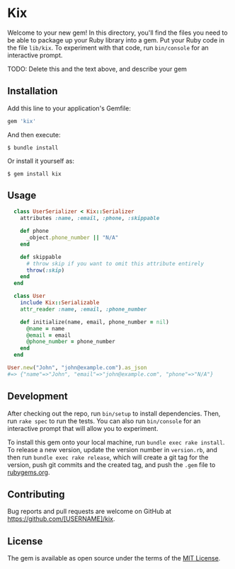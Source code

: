 # Kix

Welcome to your new gem! In this directory, you'll find the files you need to be able to package up your Ruby library into a gem. Put your Ruby code in the file `lib/kix`. To experiment with that code, run `bin/console` for an interactive prompt.

TODO: Delete this and the text above, and describe your gem

## Installation

Add this line to your application's Gemfile:

```ruby
gem 'kix'
```

And then execute:

    $ bundle install

Or install it yourself as:

    $ gem install kix

## Usage

```ruby
  class UserSerializer < Kix::Serializer
    attributes :name, :email, :phone, :skippable

    def phone
      _object.phone_number || "N/A"
    end

    def skippable
      # throw skip if you want to omit this attribute entirely
      throw(:skip)
    end
  end

  class User
    include Kix::Serializable
    attr_reader :name, :email, :phone_number

    def initialize(name, email, phone_number = nil)
      @name = name
      @email = email
      @phone_number = phone_number
    end
  end
```

```ruby
User.new("John", "john@example.com").as_json
#=> {"name"=>"John", "email"=>"john@example.com", "phone"=>"N/A"}
```

## Development

After checking out the repo, run `bin/setup` to install dependencies. Then, run `rake spec` to run the tests. You can also run `bin/console` for an interactive prompt that will allow you to experiment.

To install this gem onto your local machine, run `bundle exec rake install`. To release a new version, update the version number in `version.rb`, and then run `bundle exec rake release`, which will create a git tag for the version, push git commits and the created tag, and push the `.gem` file to [rubygems.org](https://rubygems.org).

## Contributing

Bug reports and pull requests are welcome on GitHub at https://github.com/[USERNAME]/kix.

## License

The gem is available as open source under the terms of the [MIT License](https://opensource.org/licenses/MIT).
